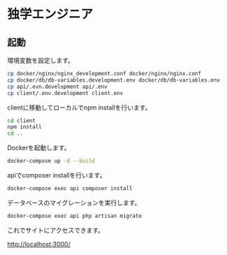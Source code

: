 # 独学エンジニア

## 起動

環境変数を設定します。

```bash
cp docker/nginx/nginx_development.conf docker/nginx/nginx.conf
cp docker/db/db-variables.development.env docker/db/db-variables.env
cp api/.evn.development api/.env
cp client/.env.development client.env
```

clientに移動してローカルでnpm installを行います。

```bash
cd client
npm install
cd ..
```

Dockerを起動します。

```bash
docker-compose up -d --build
```

apiでcomposer installを行います。

```bash
docker-compose exec api composer install
```

データベースのマイグレーションを実行します。

```bash
docker-compose exec api php artisan migrate
```

これでサイトにアクセスできます。

[http://localhost:3000/](http://localhost:3000/)
